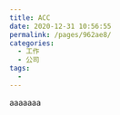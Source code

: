 ```yaml
---
title: ACC
date: 2020-12-31 10:56:55
permalink: /pages/962ae8/
categories:
  - 工作
  - 公司
tags:
  - 
---
```

aaaaaaa